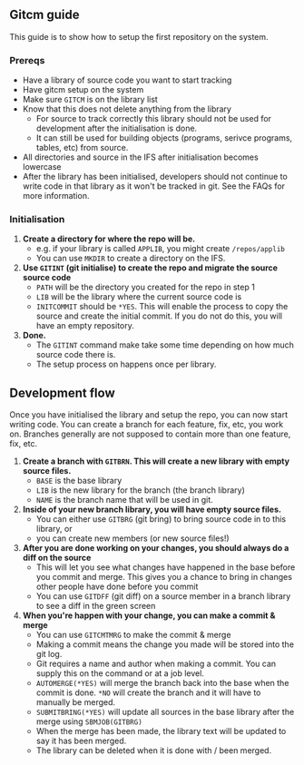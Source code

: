 ## Gitcm guide

This guide is to show how to setup the first repository on the system.

### Prereqs

* Have a library of source code you want to start tracking
* Have gitcm setup on the system
* Make sure `GITCM` is on the library list
* Know that this does not delete anything from the library
	* For source to track correctly this library should not be used for development after the initialisation is done.
	* It can still be used for building objects (programs, serivce programs, tables, etc) from source.
* All directories and source in the IFS after initialisation becomes lowercase
* After the library has been initialised, developers should not continue to write code in that library as it won't be tracked in git. See the FAQs for more information.

### Initialisation

1. **Create a directory for where the repo will be.**
	* e.g. if your library is called `APPLIB`, you might create `/repos/applib`
	* You can use `MKDIR` to create a directory on the IFS.
2. **Use `GITINT` (git initialise) to create the repo and migrate the source source code**
	* `PATH` will be the directory you created for the repo in step 1
	* `LIB` will be the library where the current source code is
	* `INITCOMMIT` should be `*YES`. This will enable the process to copy the source and create the initial commit. If you do not do this, you will have an empty repository.
3. **Done.**
	* The `GITINT` command make take some time depending on how much source code there is.
	* The setup process on happens once per library.

## Development flow

Once you have initialised the library and setup the repo, you can now start writing code. You can create a branch for each feature, fix, etc, you work on. Branches generally are not supposed to contain more than one feature, fix, etc.

1. **Create a branch with `GITBRN`. This will create a new library with empty source files.**
	* `BASE` is the base library
	* `LIB` is the new library for the branch (the branch library)
	* `NAME` is the branch name that will be used in git.
2. **Inside of your new branch library, you will have empty source files.**
	* You can either use `GITBRG` (git bring) to bring source code in to this library, or
	* you can create new members (or new source files!)
3. **After you are done working on your changes, you should always do a diff on the source**
	* This will let you see what changes have happened in the base before you commit and merge. This gives you a chance to bring in changes other people have done before you commit
	* You can use `GITDFF` (git diff) on a source member in a branch library to see a diff in the green screen
4. **When you're happen with your change, you can make a commit & merge**
	* You can use `GITCMTMRG` to make the commit & merge
	* Making a commit means the change you made will be stored into the git log.
	* Git requires a name and author when making a commit. You can supply this on the command or at a job level.
	* `AUTOMERGE(*YES)` will merge the branch back into the base when the commit is done. `*NO` will create the branch and it will have to manually be merged.
	* `SUBMITBRING(*YES)` will update all sources in the base library after the merge using `SBMJOB(GITBRG)`
	* When the merge has been made, the library text will be updated to say it has been merged.
	* The library can be deleted when it is done with / been merged.
